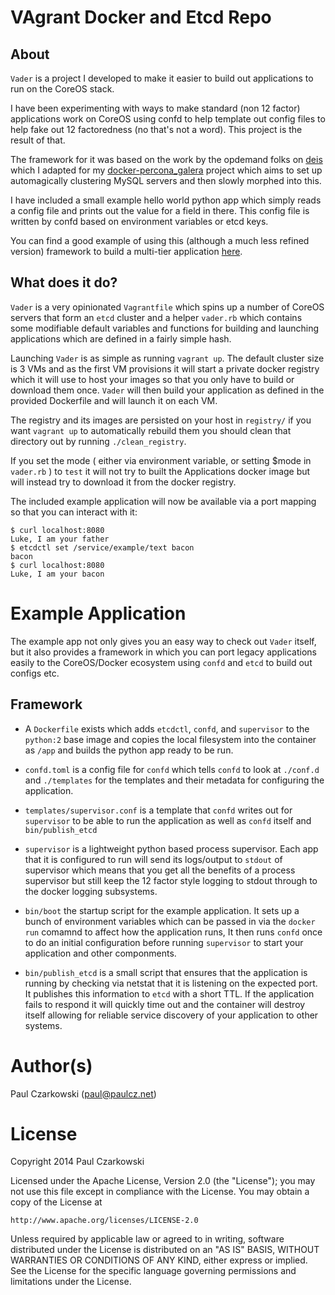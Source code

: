 VAgrant Docker and Etcd Repo
============================

About
-----

`Vader` is a project I developed to make it easier to build out applications to run on the CoreOS stack.

I have been experimenting with ways to make standard (non 12 factor) applications work on CoreOS using confd to help template out config files to help fake out 12 factoredness (no that's not a word).  This project is the result of that.

The framework for it was based on the work by the opdemand folks on [deis](https://github.com/deis/deis) which I adapted for my [docker-percona_galera](https://github.com/paulczar/docker-percona_galera) project which aims to set up automagically clustering MySQL servers and then slowly morphed into this.

I have included a small example hello world python app which simply reads a config file and prints out the value for a field in there.   This config file is written by confd based on environment variables or etcd keys.

You can find a good example of using this (although a much less refined version) framework to build a multi-tier application [here](https://github.com/paulczar/docker-elk_confd).

What does it do?
----------------

`Vader` is a very opinionated `Vagrantfile` which spins up a number of CoreOS servers that form an `etcd` cluster and a helper `vader.rb` which contains some modifiable default variables and functions for building and launching applications which are defined in a fairly simple hash.

Launching `Vader` is as simple as running `vagrant up`.   The default cluster size is 3 VMs and as the first VM provisions it will start a private docker registry which it will use to host your images so that you only have to build or download them once.   `Vader` will then build your application as defined in the provided Dockerfile and will launch it on each VM.

The registry and its images are persisted on your host in `registry/` if you want `vagrant up` to automatically rebuild them you should clean that directory out by running `./clean_registry`.

If you set the mode ( either via environment variable, or setting $mode in `vader.rb` ) to `test` it will not try to built the Applications docker image but will instead try to download it from the docker registry.

The included example application will now be available via a port mapping so that you can interact with it:

```
$ curl localhost:8080
Luke, I am your father
$ etcdctl set /service/example/text bacon
bacon
$ curl localhost:8080
Luke, I am your bacon
```

Example Application
===================

The example app not only gives you an easy way to check out `Vader` itself, but it also provides a framework in which you can port legacy applications easily to the CoreOS/Docker ecosystem using `confd` and `etcd` to build out configs etc.

Framework
---------

* A `Dockerfile` exists which adds `etcdctl`, `confd`, and `supervisor` to the `python:2` base image and copies the local filesystem into the container as `/app` and builds the python app ready to be run.

* `confd.toml` is a config file for `confd` which tells `confd` to look at `./conf.d` and `./templates` for the templates and their metadata for configuring the application.

* `templates/supervisor.conf` is a template that `confd` writes out for `supervisor` to be able to run the application as well as `confd` itself and `bin/publish_etcd`

* `supervisor` is a lightweight python based process supervisor.  Each app that it is configured to run will send its logs/output to `stdout` of supervisor which means that you get all the benefits of a process supervisor but still keep the 12 factor style logging to stdout through to the docker logging subsystems.

* `bin/boot` the startup script for the example application.   It sets up a bunch of environment variables which can be passed in via the `docker run` comamnd to affect how the application runs,  It then runs `confd` once to do an initial configuration before running `supervisor` to start your application and other componments.

* `bin/publish_etcd` is a small script that ensures that the application is running by checking via netstat that it is listening on the expected port.  It publishes this information to `etcd` with a short TTL.  If the application fails to respond it will quickly time out and the container will destroy itself allowing for reliable service discovery of your application to other systems.

Author(s)
======

Paul Czarkowski (paul@paulcz.net)

License
=======

Copyright 2014 Paul Czarkowski

Licensed under the Apache License, Version 2.0 (the "License");
you may not use this file except in compliance with the License.
You may obtain a copy of the License at

    http://www.apache.org/licenses/LICENSE-2.0

Unless required by applicable law or agreed to in writing, software
distributed under the License is distributed on an "AS IS" BASIS,
WITHOUT WARRANTIES OR CONDITIONS OF ANY KIND, either express or implied.
See the License for the specific language governing permissions and
limitations under the License.
